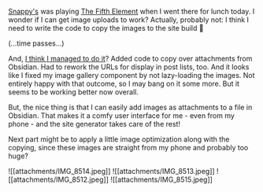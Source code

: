 
[Snappy's](https://www.makeitsnappys.com/) was playing [The Fifth Element](https://www.imdb.com/title/tt0119116/) when I went there for lunch today. I wonder if I can get image uploads to work? Actually, probably not: I think I need to write the code to copy the images to the site build 🤔

(...time passes...)

And, [I think I managed to do it](https://github.com/lmorchard/blog.lmorchard.com/commit/0712506fa593928d8ae4a9b05871aa13b132d37f)? Added code to copy over attachments from Obsidian. Had to rework the URLs for display in post lists, too. And it looks like I fixed my image gallery component by not lazy-loading the images. Not entirely happy with that outcome, so I may bang on it some more. But it seems to be working better now overall.

But, the nice thing is that I can easily add images as attachments to a file in Obsidian. That makes it a comfy user interface for me - even from my phone - and the site generator takes care of the rest!

Next part might be to apply a little image optimization along with the copying, since these images are straight from my phone and probably too huge?

<image-gallery>
![[attachments/IMG_8514.jpeg]]
![[attachments/IMG_8513.jpeg]]
![[attachments/IMG_8512.jpeg]]
![[attachments/IMG_8515.jpeg]]
</image-gallery>